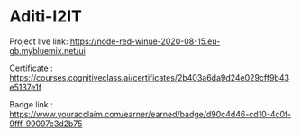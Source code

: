 # Aditi-I2IT

Project live link: https://node-red-winue-2020-08-15.eu-gb.mybluemix.net/ui

Certificate : https://courses.cognitiveclass.ai/certificates/2b403a6da9d24e029cff9b43e5137e1f

Badge link : https://www.youracclaim.com/earner/earned/badge/d90c4d46-cd10-4c0f-9fff-99097c3d2b75
